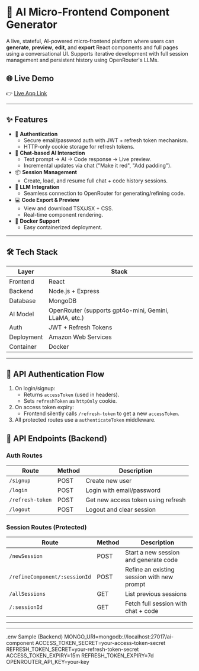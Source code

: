 # 🧠 AI Micro‑Frontend Component Generator

A live, stateful, AI-powered micro‑frontend platform where users can **generate**, **preview**, **edit**, and **export** React components and full pages using a conversational UI. Supports iterative development with full session management and persistent history using OpenRouter's LLMs.

## 🌐 Live Demo

👉 [Live App Link](https://your-deployment-url.com)

---

## ✨ Features

- 🔐 **Authentication**
  - Secure email/password auth with JWT + refresh token mechanism.
  - HTTP-only cookie storage for refresh tokens.
- 💬 **Chat-based AI Interaction**
  - Text prompt → AI → Code response → Live preview.
  - Incremental updates via chat ("Make it red", "Add padding").
- 📦 **Session Management**
  - Create, load, and resume full chat + code history sessions.
- 🧠 **LLM Integration**
  - Seamless connection to OpenRouter for generating/refining code.
- 💻 **Code Export & Preview**
  - View and download TSX/JSX + CSS.
  - Real-time component rendering.
- 🐳 **Docker Support**
  - Easy containerized deployment.

---

## 🛠️ Tech Stack

| Layer        | Stack                               |
|--------------|--------------------------------------|
| Frontend     | React                                |
| Backend      | Node.js + Express                   |
| Database     | MongoDB                             |
| AI Model     | OpenRouter (supports gpt4o-mini, Gemini, LLaMA, etc.) |
| Auth         | JWT + Refresh Tokens                |
| Deployment   | Amazon Web Services                 |
| Container    | Docker                              |

---

## 🔐 API Authentication Flow

1. On login/signup:
   - Returns `accessToken` (used in headers).
   - Sets `refreshToken` as `httpOnly` cookie.
2. On access token expiry:
   - Frontend silently calls `/refresh-token` to get a new `accessToken`.
3. All protected routes use a `authenticateToken` middleware.

## 📡 API Endpoints (Backend)

### Auth Routes

| Route              | Method | Description                         |
|-------------------|--------|-------------------------------------|
| `/signup`         | POST   | Create new user                     |
| `/login`          | POST   | Login with email/password           |
| `/refresh-token`  | POST   | Get new access token using refresh  |
| `/logout`         | POST   | Logout and clear session            |

### Session Routes (Protected)

| Route                             | Method | Description                                |
|----------------------------------|--------|--------------------------------------------|
| `/newSession`                    | POST   | Start a new session and generate code      |
| `/refineComponent/:sessionId`    | POST   | Refine an existing session with new prompt |
| `/allSessions`                   | GET    | List previous sessions                     |
| `/:sessionId`                    | GET    | Fetch full session with chat + code        |

--------------------------------------------------

----------------------------------------


.env Sample (Backend)
MONGO_URI=mongodb://localhost:27017/ai-component
ACCESS_TOKEN_SECRET=your-access-token-secret
REFRESH_TOKEN_SECRET=your-refresh-token-secret
ACCESS_TOKEN_EXPIRY=15m
REFRESH_TOKEN_EXPIRY=7d
OPENROUTER_API_KEY=your-key
